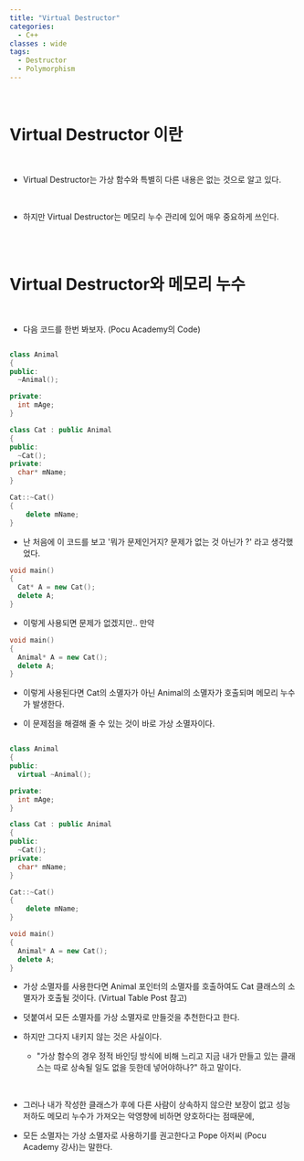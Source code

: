 ```yaml
---
title: "Virtual Destructor"
categories:
  - C++
classes : wide
tags:
  - Destructor
  - Polymorphism
---
```

   
<br>
<h1>
Virtual Destructor 이란
</h1>
<br>
  
  - Virtual Destructor는 가상 함수와 특별히 다른 내용은 없는 것으로 알고 있다. 
  
<br>

  - 하지만 Virtual Destructor는 메모리 누수 관리에 있어 매우 중요하게 쓰인다. 
 
<br>

 <br>
<h1>
Virtual Destructor와 메모리 누수
</h1>
<br>


  - 다음 코드를 한번 봐보자. (Pocu Academy의 Code)
  
```c++

class Animal
{
public:
  ~Animal();

private:
  int mAge;
}

class Cat : public Animal
{
public:
  ~Cat();
private: 
  char* mName;
}

Cat::~Cat()
{
    delete mName;
}
```

  - 난 처음에 이 코드를 보고 '뭐가 문제인거지? 문제가 없는 것 아닌가 ?' 라고 생각했었다. 
  
```c++
void main()
{
  Cat* A = new Cat();
  delete A;
}
```

  - 이렇게 사용되면 문제가 없겠지만.. 만약 


```c++
void main()
{
  Animal* A = new Cat();
  delete A;
}
```

 - 이렇게 사용된다면 Cat의 소멸자가 아닌 Animal의 소멸자가 호출되며 메모리 누수가 발생한다. 

 - 이 문제점을 해결해 줄 수 있는 것이 바로 가상 소멸자이다. 
   
```c++

class Animal
{
public:
  virtual ~Animal();

private:
  int mAge;
}

class Cat : public Animal
{
public:
  ~Cat();
private: 
  char* mName;
}

Cat::~Cat()
{
    delete mName;
}

```
```c++
void main()
{
  Animal* A = new Cat();
  delete A;
}
```

- 가상 소멸자를 사용한다면 Animal 포인터의 소멸자를 호출하여도 Cat 클래스의 소멸자가 호출될 것이다. (Virtual Table Post 참고)

- 덧붙여서 모든 소멸자를 가상 소멸자로 만들것을 추천한다고 한다. 

- 하지만 그다지 내키지 않는 것은 사실이다. 
  - "가상 함수의 경우 정적 바인딩 방식에 비해 느리고 지금 내가 만들고 있는 클래스는 따로 상속될 일도 없을 듯한데 넣어야하나?" 하고 말이다. 

<br>

- 그러나 내가 작성한 클래스가 후에 다른 사람이 상속하지 않으란 보장이 없고 성능 저하도 메모리 누수가 가져오는 악영향에 비하면 양호하다는 점때문에, 

- 모든 소멸자는 가상 소멸자로 사용하기를 권고한다고 Pope 아저씨 (Pocu Academy 강사)는 말한다.
  